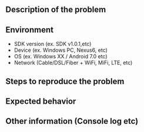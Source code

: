 <!-- If your issue is not bug report, please use developer community forums (https://support.skyway.io/hc/en-us/community/topics) -->

<!-- Please check the FAQ (https://support.skyway.io/hc/en-us/categories/204565748-FAQ) and the forum (https://support.skyway.io/hc/en-us/community/topics) to make sure the same issue has not already been reported. -->
## Description of the problem

## Environment
- SDK version (ex. SDK v1.0.1,etc)
- Device (ex. Windows PC, Nexus6, etc)
- OS (ex. Windows XX / Android 7.0 etc)
- Network (Cable/DSL/Fiber + WiFi, MiFi, LTE, etc)

## Steps to reproduce the problem

## Expected behavior

## Other information (Console log etc)